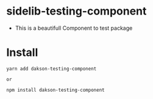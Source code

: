 # sidelib-testing-component

* This is a beautifull Component to test package

# Install
```shell
yarn add dakson-testing-component

or

npm install dakson-testing-component
```